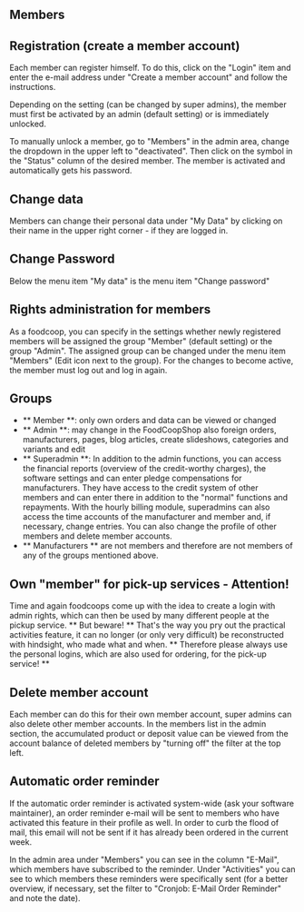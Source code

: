 ## Members

## Registration (create a member account)

Each member can register himself. To do this, click on the "Login" item and enter the e-mail address under "Create a member account" and follow the instructions.

Depending on the setting (can be changed by super admins), the member must first be activated by an admin (default setting) or is immediately unlocked.

To manually unlock a member, go to "Members" in the admin area, change the dropdown in the upper left to "deactivated". Then click on the symbol in the "Status" column of the desired member. The member is activated and automatically gets his password.

## Change data
Members can change their personal data under "My Data" by clicking on their name in the upper right corner - if they are logged in.

## Change Password
Below the menu item "My data" is the menu item "Change password"

## Rights administration for members
As a foodcoop, you can specify in the settings whether newly registered members will be assigned the group "Member" (default setting) or the group "Admin". The assigned group can be changed under the menu item "Members" (Edit icon next to the group). For the changes to become active, the member must log out and log in again.

## Groups
* ** Member **: only own orders and data can be viewed or changed
* ** Admin **: may change in the FoodCoopShop also foreign orders, manufacturers, pages, blog articles, create slideshows, categories and variants and edit
* ** Superadmin **: In addition to the admin functions, you can access the financial reports (overview of the credit-worthy charges), the software settings and can enter pledge compensations for manufacturers. They have access to the credit system of other members and can enter there in addition to the "normal" functions and repayments. With the hourly billing module, superadmins can also access the time accounts of the manufacturer and member and, if necessary, change entries. You can also change the profile of other members and delete member accounts.
* ** Manufacturers ** are not members and therefore are not members of any of the groups mentioned above.

## Own "member" for pick-up services - Attention!
Time and again foodcoops come up with the idea to create a login with admin rights, which can then be used by many different people at the pickup service. ** But beware! ** That's the way you pry out the practical activities feature, it can no longer (or only very difficult) be reconstructed with hindsight, who made what and when. ** Therefore please always use the personal logins, which are also used for ordering, for the pick-up service! **

## Delete member account
Each member can do this for their own member account, super admins can also delete other member accounts. In the members list in the admin section, the accumulated product or deposit value can be viewed from the account balance of deleted members by "turning off" the filter at the top left.

## Automatic order reminder
If the automatic order reminder is activated system-wide (ask your software maintainer), an order reminder e-mail will be sent to members who have activated this feature in their profile as well. In order to curb the flood of mail, this email will not be sent if it has already been ordered in the current week.

In the admin area under "Members" you can see in the column "E-Mail", which members have subscribed to the reminder. Under "Activities" you can see to which members these reminders were specifically sent (for a better overview, if necessary, set the filter to "Cronjob: E-Mail Order Reminder" and note the date).